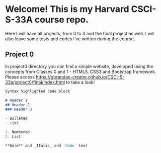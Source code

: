# Welcome! This is my Harvard CSCI-S-33A course repo. 

Here I will have all projects, from 0 to 3 and the final project as well. I will also leave some tests and codes I've written during the course.

## Project 0

In project0 directory you can find a simple website, developed using the concepts from Classes 0 and 1 - HTML5, CSS3 and Bootstrap framework. Please access https://gbrandao-creator.github.io/CSCI-S-33a/project0/final/index.html to take a look!


```markdown
Syntax highlighted code block

# Header 1
## Header 2
### Header 3

- Bulleted
- List

1. Numbered
2. List

**Bold** and _Italic_ and `Code` text
